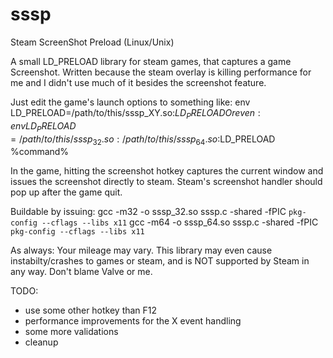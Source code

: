 # sssp
Steam ScreenShot Preload (Linux/Unix)

A small LD_PRELOAD library for steam games, that captures a game Screenshot.
Written because the steam overlay is killing performance for me and I didn't
use much of it besides the screenshot feature.

Just edit the game's launch options to something like:
    env LD_PRELOAD=/path/to/this/sssp_XY.so:$LD_PRELOAD %command%
Or even:
    env LD_PRELOAD=/path/to/this/sssp_32.so:/path/to/this/sssp_64.so:$LD_PRELOAD %command%

In the game, hitting the screenshot hotkey captures the current window and
issues the screenshot directly to steam. Steam's screenshot handler should
pop up after the game quit.

Buildable by issuing:
  gcc -m32 -o sssp_32.so sssp.c -shared -fPIC `pkg-config --cflags --libs x11`
  gcc -m64 -o sssp_64.so sssp.c -shared -fPIC `pkg-config --cflags --libs x11`

As always: Your mileage may vary. This library may even cause instabilty/crashes
to games or steam, and is NOT supported by Steam in any way. Don't blame Valve
or me.


TODO:
 - use some other hotkey than F12
 - performance improvements for the X event handling
 - some more validations
 - cleanup
